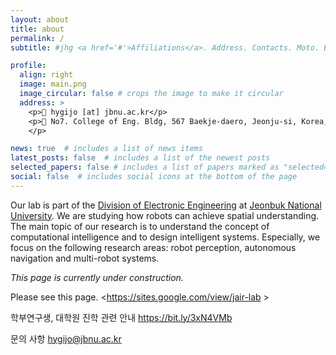 ```yaml
---
layout: about
title: about
permalink: /
subtitle: #jhg <a href='#'>Affiliations</a>. Address. Contacts. Moto. Etc.

profile:
  align: right
  image: main.png
  image_circular: false # crops the image to make it circular
  address: >
    <p>📧 hygijo [at] jbnu.ac.kr</p>
    <p>📍 No7. College of Eng. Bldg, 567 Baekje-daero, Jeonju-si, Korea, 54896
    </p>

news: true  # includes a list of news items
latest_posts: false  # includes a list of the newest posts
selected_papers: false # includes a list of papers marked as "selected={true}"
social: false  # includes social icons at the bottom of the page
---
```


Our lab is part of the [Division of Electronic Engineering](https://eei.jbnu.ac.kr) at [Jeonbuk National University](https://jbnu.ac.kr). We are studying how robots can achieve spatial understanding. The main topic of our research is to understand the concept of computational intelligence and to design intelligent systems. Especially, we focus on the following research areas: robot perception, autonomous navigation and multi-robot systems. 

_This page is currently under construction._

Please see this page. <https://sites.google.com/view/jair-lab >

학부연구생, 대학원 진학 관련 안내 <https://bit.ly/3xN4VMb>

문의 사항 hygijo@jbnu.ac.kr



<!--
Write your biography here. Tell the world about yourself. Link to your favorite [subreddit](http://reddit.com). You can put a picture in, too. The code is already in, just name your picture `prof_pic.jpg` and put it in the `img/` folder.

Put your address / P.O. box / other info right below your picture. You can also disable any of these elements by editing `profile` property of the YAML header of your `_pages/about.md`. Edit `_bibliography/papers.bib` and Jekyll will render your [publications page](/al-folio/publications/) automatically.

Link to your social media connections, too. This theme is set up to use [Font Awesome icons](http://fortawesome.github.io/Font-Awesome/) and [Academicons](https://jpswalsh.github.io/academicons/), like the ones below. Add your Facebook, Twitter, LinkedIn, Google Scholar, or just disable all of them.
-->